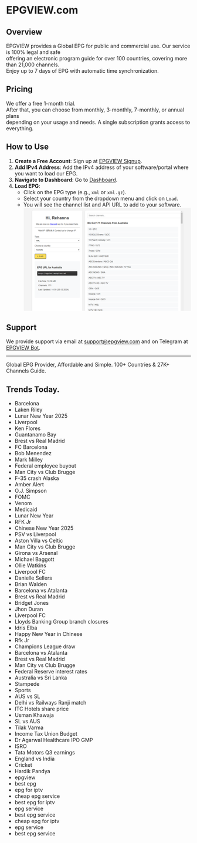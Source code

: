 # EPGVIEW.com



## Overview
EPGVIEW provides a Global EPG for public and commercial use. Our service is 100% legal and safe\
offering an electronic program guide for over 100 countries, covering more than 21,000 channels.\
Enjoy up to 7 days of EPG with automatic time synchronization.

## Pricing
We offer a free 1-month trial. \
After that, you can choose from monthly, 3-monthly, 7-monthly, or annual plans \
depending on your usage and needs. A single subscription grants access to everything.

## How to Use
1. **Create a Free Account**: Sign up at [EPGVIEW Signup](https://epgview.com/signup.php).
2. **Add IPv4 Address**: Add the IPv4 address of your software/portal where you want to load our EPG.
3. **Navigate to Dashboard**: Go to [Dashboard](https://epgview.com/dashboard.php).
4. **Load EPG**:
   - Click on the EPG type (e.g., `xml` or `xml.gz`).
   - Select your country from the dropdown menu and click on `Load`.
   - You will see the channel list and API URL to add to your software.
![EPGVIEW](img/dashboard.png)
## Support
We provide support via email at [support@epgview.com](mailto:support@epgview.com) and on Telegram at [EPGVIEW Bot](https://t.me/epgview_bot).

---

Global EPG Provider, Affordable and Simple. 100+ Countries & 27K+ Channels Guide.

## Trends Today.

- Barcelona
- Laken Riley
- Lunar New Year 2025
- Liverpool
- Ken Flores
- Guantanamo Bay
- Brest vs Real Madrid
- FC Barcelona
- Bob Menendez
- Mark Milley
- Federal employee buyout
- Man City vs Club Brugge
- F-35 crash Alaska
- Amber Alert
- O.J. Simpson
- FOMC
- Venom
- Medicaid
- Lunar New Year
- RFK Jr
- Chinese New Year 2025
- PSV vs Liverpool
- Aston Villa vs Celtic
- Man City vs Club Brugge
- Girona vs Arsenal
- Michael Baggott
- Ollie Watkins
- Liverpool FC
- Danielle Sellers
- Brian Walden
- Barcelona vs Atalanta
- Brest vs Real Madrid
- Bridget Jones
- Jhon Duran
- Liverpool FC
- Lloyds Banking Group branch closures
- Idris Elba
- Happy New Year in Chinese
- Rfk Jr
- Champions League draw
- Barcelona vs Atalanta
- Brest vs Real Madrid
- Man City vs Club Brugge
- Federal Reserve interest rates
- Australia vs Sri Lanka
- Stampede
- Sports
- AUS vs SL
- Delhi vs Railways Ranji match
- ITC Hotels share price
- Usman Khawaja
- SL vs AUS
- Tilak Varma
- Income Tax Union Budget
- Dr Agarwal Healthcare IPO GMP
- ISRO
- Tata Motors Q3 earnings
- England vs India
- Cricket
- Hardik Pandya
- epgview
- best epg
- epg for iptv
- cheap epg service
- best epg for iptv
- epg service
- best epg service
- cheap epg for iptv
- epg service
- best epg service
